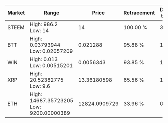 | Market | Range | Price| Retracement | Doubles to 50% |
| --- | --- | --- | --- | --- |
| STEEM | High: 986.2<br />Low: 14 | 14 | 100.00 % | 35.72 |
| BTT | High: 0.03793944<br />Low: 0.02057209 | 0.021288 | 95.88 % | 1.37 |
| WIN | High: 0.013<br />Low: 0.00515201 | 0.0056343 | 93.85 % | 1.61 |
| XRP | High: 20.52382775<br />Low: 9.6 | 13.36180598 | 65.56 % | 1.13 |
| ETH | High: 14687.35723205<br />Low: 9200.00000389 | 12824.0909729 | 33.96 % | 0.00 |
